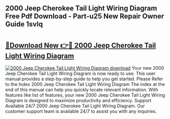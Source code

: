 ## 2000 Jeep Cherokee Tail Light Wiring Diagram Free Pdf Download - Part-u25 New Repair Owner Guide 1svlq

# <h2><a href="http://dfnb3m.blite.top/?on=2000+Jeep+Cherokee+Tail+Light+Wiring+Diagram">🔗Download New 👉🔴 2000 Jeep Cherokee Tail Light Wiring Diagram</a></h2>

[![2000 Jeep Cherokee Tail Light Wiring Diagram download](https://i.imgur.com/lujVjoI.png)](http://dfnb3m.blite.top/?on=2000+Jeep+Cherokee+Tail+Light+Wiring+Diagram)
Your new 2000 Jeep Cherokee Tail Light Wiring Diagram is now ready to use. This user manual provides a step-by-step guide to help you get started. Please Refer to the Index 2000 Jeep Cherokee Tail Light Wiring Diagram The index at the end of this manual can help you quickly locate relevant information. With features like list of features, your new 2000 Jeep Cherokee Tail Light Wiring Diagram is designed to maximize productivity and efficiency. Support Available 24/7 2000 Jeep Cherokee Tail Light Wiring Diagram. Our customer support team is available 24/7 to assist you with any inquiries.
